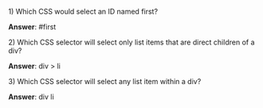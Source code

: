 1\) Which CSS would select an ID named first?

**Answer**: \#first

2\) Which CSS selector will select only list items that are direct children of a div?

**Answer**: div &gt; li 

3\) Which CSS selector will select any list item within a div?

**Answer**: div li



